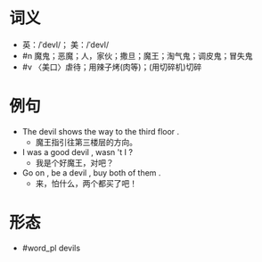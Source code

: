 # 词义
- 英：/ˈdevl/； 美：/ˈdevl/
- #n 魔鬼；恶魔；人，家伙；撒旦；魔王；淘气鬼；调皮鬼；冒失鬼
- #v 〈美口〉虐待；用辣子烤(肉等)；(用切碎机)切碎
# 例句
- The devil shows the way to the third floor .
	- 魔王指引往第三楼层的方向。
- I was a good devil , wasn 't I ?
	- 我是个好魔王，对吧？
- Go on , be a devil , buy both of them .
	- 来，怕什么，两个都买了吧！
# 形态
- #word_pl devils

